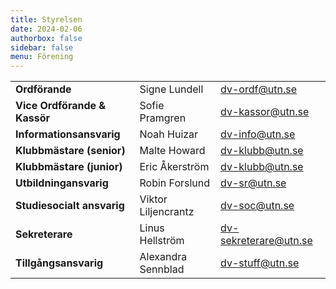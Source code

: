 ```yaml
---
title: Styrelsen
date: 2024-02-06
authorbox: false
sidebar: false
menu: Förening
---
```


|    |   |   | 
|---|---|---|
| **Ordförande** | Signe Lundell  | dv-ordf@utn.se  | 
| **Vice Ordförande & Kassör** | Sofie Pramgren  | dv-kassor@utn.se  |
| **Informationsansvarig** | Noah Huizar | dv-info@utn.se |
| **Klubbmästare (senior)** | Malte Howard | dv-klubb@utn.se |
| **Klubbmästare (junior)** | Eric Åkerström | dv-klubb@utn.se |
| **Utbildningansvarig** | Robin Forslund | dv-sr@utn.se | 
| **Studiesocialt ansvarig** | Viktor Liljencrantz | dv-soc@utn.se  |
| **Sekreterare** | Linus Hellström | dv-sekreterare@utn.se |
| **Tillgångsansvarig** | Alexandra Sennblad | dv-stuff@utn.se |
